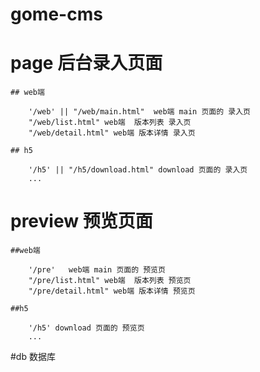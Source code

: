 # gome-cms

# page 后台录入页面
	
	## web端

		'/web' || "/web/main.html"  web端 main 页面的 录入页
		"/web/list.html" web端  版本列表 录入页
		"/web/detail.html" web端 版本详情 录入页
	
	## h5

		'/h5' || "/h5/download.html" download 页面的 录入页
		...

# preview  预览页面

	##web端

		'/pre'   web端 main 页面的 预览页
		"/pre/list.html" web端  版本列表 预览页
		"/pre/detail.html" web端 版本详情 预览页

	##h5

		'/h5' download 页面的 预览页
		...

#db 数据库

